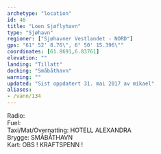 ```yaml
---
archetype: "location"
id: 46
title: "Loen Sjøflyhavn"
type: "Sjøhavn"
regioner: ["Sjøhavner Vestlandet - NORD"]
gps: "61° 52' 8.76\", 6° 50' 15.396\""
coordinates: [61.8691,6.83761]
elevation: ""
landing: "Tillatt"
docking: "Småbåthavn"
warning: ""
updated: "Sist oppdatert 31. mai 2017 av mikael"
aliases:
- /vann/134
---
```


Radio:\
Fuel:\
Taxi/Mat/Overnatting: HOTELL ALEXANDRA\
Brygge:  SMÅBÅTHAVN\
Kart: OBS ! KRAFTSPENN !
